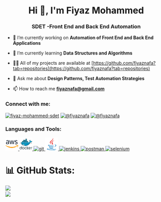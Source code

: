 <h1 align="center">Hi 👋, I'm Fiyaz Mohammed</h1>
<h3 align="center">SDET -Front End and Back End Automation </h3>

- 🔭 I’m currently working on **Automation of Front End and Back End Applications**

- 🌱 I’m currently learning **Data Structures and Algorithms**

- 👨‍💻 All of my projects are available at [https://github.com/fiyaznafa?tab=repositories](https://github.com/fiyaznafa?tab=repositories)

- 💬 Ask me about **Design Patterns, Test Automation Strategies**

- 📫 How to reach me **fiyaznafa@gmail.com**

<h3 align="left">Connect with me:</h3>
<p align="left">
<a href="https://linkedin.com/in/fiyaz-mohammed-sdet" target="blank"><img align="center" src="https://raw.githubusercontent.com/rahuldkjain/github-profile-readme-generator/master/src/images/icons/Social/linked-in-alt.svg" alt="fiyaz-mohammed-sdet" height="30" width="40" /></a>
<a href="https://www.hackerearth.com/@fiyaznafa" target="blank"><img align="center" src="https://raw.githubusercontent.com/rahuldkjain/github-profile-readme-generator/master/src/images/icons/Social/hackerearth.svg" alt="@fiyaznafa" height="30" width="40" /></a>
<a href="https://leetcode.com/fiyaznafa/" target="blank"><img align="center" src="https://www.svgrepo.com/show/306328/leetcode.svg" alt="@fiyaznafa" height="30" width="40" /></a>
 
</p>

<h3 align="left">Languages and Tools:</h3>
<p align="left"> <a href="https://aws.amazon.com" target="_blank" rel="noreferrer"> <img src="https://raw.githubusercontent.com/devicons/devicon/master/icons/amazonwebservices/amazonwebservices-original-wordmark.svg" alt="aws" width="40" height="40"/> </a> <a href="https://www.docker.com/" target="_blank" rel="noreferrer"> <img src="https://raw.githubusercontent.com/devicons/devicon/master/icons/docker/docker-original-wordmark.svg" alt="docker" width="40" height="40"/> </a> <a href="https://git-scm.com/" target="_blank" rel="noreferrer"> <img src="https://www.vectorlogo.zone/logos/git-scm/git-scm-icon.svg" alt="git" width="40" height="40"/> </a> <a href="https://www.java.com" target="_blank" rel="noreferrer"> <img src="https://raw.githubusercontent.com/devicons/devicon/master/icons/java/java-original.svg" alt="java" width="40" height="40"/> </a> <a href="https://www.jenkins.io" target="_blank" rel="noreferrer"> <img src="https://www.vectorlogo.zone/logos/jenkins/jenkins-icon.svg" alt="jenkins" width="40" height="40"/> </a> <a href="https://postman.com" target="_blank" rel="noreferrer"> <img src="https://www.vectorlogo.zone/logos/getpostman/getpostman-icon.svg" alt="postman" width="40" height="40"/> </a> <a href="https://www.selenium.dev" target="_blank" rel="noreferrer"> <img src="https://raw.githubusercontent.com/detain/svg-logos/780f25886640cef088af994181646db2f6b1a3f8/svg/selenium-logo.svg" alt="selenium" width="40" height="40"/> </a> </p>

# 📊 GitHub Stats:
![](https://github-readme-streak-stats.herokuapp.com/?user=fiyaznafa&theme=dark&hide_border=false)<br/>
![](https://github-readme-stats.vercel.app/api/top-langs/?username=fiyaznafa&theme=dark&hide_border=false&include_all_commits=false&count_private=false&layout=compact)


